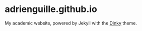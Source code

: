 # adrienguille.github.io

My academic website, powered by Jekyll with the [Dinky](https://github.com/pages-themes/dinky) theme.
